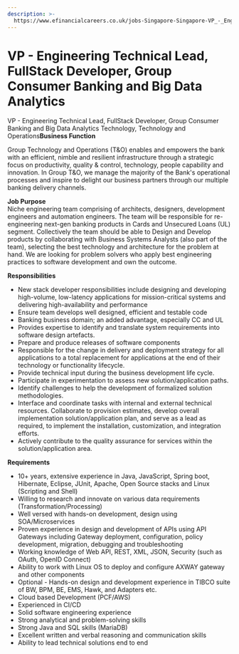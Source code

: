 ```yaml
---
description: >-
  https://www.efinancialcareers.co.uk/jobs-Singapore-Singapore-VP_-_Engineering_Technical_Lead_FullStack_Developer_Group_Consumer_Banking_and_Big_Data_Analytics_Technology_Technology_and_Operations.id09
---
```


# VP - Engineering Technical Lead, FullStack Developer, Group Consumer Banking and Big Data Analytics



VP - Engineering Technical Lead, FullStack Developer, Group Consumer Banking and Big Data Analytics Technology, Technology and Operations**Business Function**  
  
Group Technology and Operations \(T&O\) enables and empowers the bank with an efficient, nimble and resilient infrastructure through a strategic focus on productivity, quality & control, technology, people capability and innovation. In Group T&O, we manage the majority of the Bank's operational processes and inspire to delight our business partners through our multiple banking delivery channels.  
  
**Job Purpose**  
Niche engineering team comprising of architects, designers, development engineers and automation engineers. The team will be responsible for re-engineering next-gen banking products in Cards and Unsecured Loans \(UL\) segment. Collectively the team should be able to Design and Develop products by collaborating with Business Systems Analysts \(also part of the team\), selecting the best technology and architecture for the problem at hand. We are looking for problem solvers who apply best engineering practices to software development and own the outcome.  
  
**Responsibilities**  


* New stack developer responsibilities include designing and developing high-volume, low-latency applications for mission-critical systems and delivering high-availability and performance
* Ensure team develops well designed, efficient and testable code
* Banking business domain; an added advantage, especially CC and UL
* Provides expertise to identify and translate system requirements into software design artefacts.
* Prepare and produce releases of software components
* Responsible for the change in delivery and deployment strategy for all applications to a total replacement for applications at the end of their technology or functionality lifecycle.
* Provide technical input during the business development life cycle.
* Participate in experimentation to assess new solution/application paths.
* Identify challenges to help the development of formalized solution methodologies.
* Interface and coordinate tasks with internal and external technical resources. Collaborate to provision estimates, develop overall implementation solution/application plan, and serve as a lead as required, to implement the installation, customization, and integration efforts.
* Actively contribute to the quality assurance for services within the solution/application area.

  
**Requirements**  


* 10+ years, extensive experience in Java, JavaScript, Spring boot, Hibernate, Eclipse, JUnit, Apache, Open Source stacks and Linux \(Scripting and Shell\)
* Willing to research and innovate on various data requirements \(Transformation/Processing\)
* Well versed with hands-on development, design using SOA/Microservices
* Proven experience in design and development of APIs using API Gateways including Gateway deployment, configuration, policy development, migration, debugging and troubleshooting
* Working knowledge of Web API, REST, XML, JSON, Security \(such as OAuth, OpenID Connect\)
* Ability to work with Linux OS to deploy and configure AXWAY gateway and other components
* Optional - Hands-on design and development experience in TIBCO suite of BW, BPM, BE, EMS, Hawk, and Adapters etc.
* Cloud based Development \(PCF/AWS\)
* Experienced in CI/CD
* Solid software engineering experience
* Strong analytical and problem-solving skills
* Strong Java and SQL skills \(MariaDB\)
* Excellent written and verbal reasoning and communication skills
* Ability to lead technical solutions end to end

